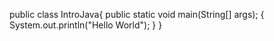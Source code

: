 public class IntroJava{
  public static void main(String[] args);
  {
    System.out.println("Hello World");
  }
}
